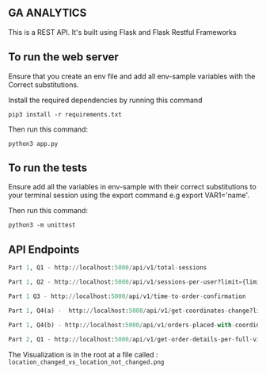 ## GA ANALYTICS

This is a REST API. It's built using Flask and Flask Restful Frameworks

## To run the web server

Ensure that you create an env file and add all env-sample variables with the Correct substitutions.

Install the required dependencies by running this command

```
pip3 install -r requirements.txt
```

Then run this command:

```
python3 app.py
```

## To run the tests

Ensure add all the variables in env-sample with their correct substitutions to your terminal session using the export command e.g export VAR1='name'.

Then run this command:

```
python3 -m unittest
```

## API Endpoints

```python
Part 1, Q1 - http://localhost:5000/api/v1/total-sessions

Part 1, Q2 - http://localhost:5000/api/v1/sessions-per-user?limit={limit e.g 10}&offset={offset e.g 0}

Part 1 Q3 - http://localhost:5000/api/v1/time-to-order-confirmation

Part 1, Q4(a) -  http://localhost:5000/api/v1/get-coordinates-change?limit={limit e.g 10}&offset={offset e.g 0}

Part 1, Q4(b) - http://localhost:5000/api/v1/orders-placed-with-coordinates-change?limit={limit e.g 10}&offset={offset e.g 0}

Part 2, Q1 - http://localhost:5000/api/v1/get-order-details-per-full-visitor-id?fullVisitorId=14318742381277170233


```

The Visualization is in the root at a file called : `location_changed_vs_location_not_changed.png`
